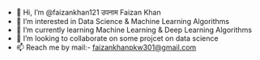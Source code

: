 - 👋 Hi, I’m @faizankhan121 उपनाम Faizan Khan
- 👀 I’m interested in Data Science & Machine Learning Algorithms
- 🌱 I’m currently learning Machine Learning & Deep Learning Algorithms
- 💞️ I’m looking to collaborate on some projcet on data science
- 📫 Reach me by mail:- faizankhanpkw301@gmail.com

<!---
faizankhan121/faizankhan121 is a ✨ special ✨ repository because its `README.md` (this file) appears on your GitHub profile.
You can click the Preview link to take a look at your changes.
--->
